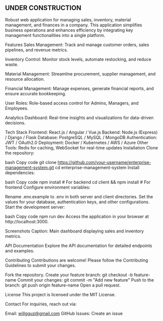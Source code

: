 UNDER CONSTRUCTION
-----------------------------------------------------
Robust web application for managing sales, inventory, material management, and finances in a company. This application simplifies business operations and enhances efficiency by integrating key management functionalities into a single platform.

Features
Sales Management: Track and manage customer orders, sales pipelines, and revenue metrics.

Inventory Control: Monitor stock levels, automate restocking, and reduce waste.

Material Management: Streamline procurement, supplier management, and resource allocation.

Financial Management: Manage expenses, generate financial reports, and ensure accurate bookkeeping.

User Roles: Role-based access control for Admins, Managers, and Employees.

Analytics Dashboard: Real-time insights and visualizations for data-driven decisions.

Tech Stack
Frontend: React.js / Angular / Vue.js
Backend: Node.js (Express) / Django / Flask
Database: PostgreSQL / MySQL / MongoDB
Authentication: JWT / OAuth2.0
Deployment: Docker / Kubernetes / AWS / Azure
Other Tools: Redis for caching, WebSocket for real-time updates
Installation
Clone the repository:

bash
Copy code
git clone https://github.com/your-username/enterprise-management-system.git
cd enterprise-management-system
Install dependencies:

bash
Copy code
npm install  # For backend
cd client && npm install  # For frontend
Configure environment variables:

Rename .env.example to .env in both server and client directories.
Set the values for your database, authentication keys, and other configurations.
Start the development server:

bash
Copy code
npm run dev
Access the application in your browser at http://localhost:3000.

Screenshots
Caption: Main dashboard displaying sales and inventory metrics.

API Documentation
Explore the API documentation for detailed endpoints and examples.

Contributing
Contributions are welcome! Please follow the Contributing Guidelines to submit your changes.

Fork the repository.
Create your feature branch: git checkout -b feature-name
Commit your changes: git commit -m "Add new feature"
Push to the branch: git push origin feature-name
Open a pull request.

License
This project is licensed under the MIT License.

Contact
For inquiries, reach out via:

Email: willgguz@gmail.com
GitHub Issues: Create an issue
